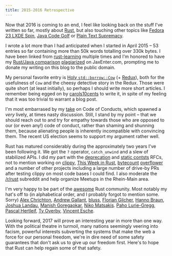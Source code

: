 ```yaml
---
title: 2015-2016 Retrospective
---
```


Now that 2016 is coming to an end, I feel like looking back on the stuff I've
written so far, mostly about [Rust](https://www.rust-lang.org), but also
touching other topics like
[Fedora 23 LXDE Spin](https://llogiq.github.io/2016/05/21/fedora.html),
[Java Code Golf](https://llogiq.github.io/2016/03/09/java-golf.html) or
[Plain Text Supremacy](https://llogiq.github.io/2015/09/14/plaintext.html).

I wrote a lot more than I had anticipated when I started in April 2015 – 53
entries so far containing more than 50k words totalling over 330k bytes. I
have been linked from [rust-learning](https://github.com/ctjhoa/rust-learning)
multiple times and I'm honored to have my
[Rust/Java comparison](https://llogiq.github.io/2016/02/28/java-rust.html)
[plagiarized](https://llogiq.github.io/2016/07/20/famous.html) on
JaxEnter.com, prompting me to donate my writing on this blog to the public
domain.

My personal favorite entry is [Holy
`std::borrow::Cow`](https://llogiq.github.io/2015/07/09/cow.html) (+
[Redux](https://llogiq.github.io/2015/07/10/cow-redux.html)), both for the
usefulness of `Cow` and the cheesy detective story in the Redux. Those were
quite short (at least initially), so perhaps I should write more short
articles. I remember being egged on by
[carols10cents](https://reddit.com/user/carols10cents) to write it, in spite of
my feeling that it was too trivial to warrant a blog post.

I'm most embarrased by my [take](https://llogiq.github.io/2016/02/10/code.html)
on Code of Conducts, which spawned a *very* lively, at times nasty discussion.
Still, I stand by my point – that we should reach out to and try for empathy
towards those who are opposed to our (or even any!) code of conduct, rather
than shaming and shunning them, because alienating people is inherently
incompatible with convincing them. The recent US election seems to support my
argument rather well.

Rust has matured considerably during the approximately two years I've been
following it. We got the `?` operator, `catch_unwind` and a slew of stabilized
APIs. I did my part with the
[deprecation](https://github.com/rust-lang/rfcs/blob/master/text/1270-deprecation.md) and
[static contsts](https://github.com/rust-lang/rfcs/blob/master/text/1623-static.md)
RFCs, not to mention working on [clippy](https://github.com/Manishearth/rust-clippy),
[This Week in Rust](https://this-week-in-rust.org),
[bytecount](https://github.com/llogiq/bytecount)
[overflower](https://github.com/llogiq/overflower) and a number of other
projects including a large number of drive-by PRs after testing clippy on most
code bases I could find. I also moderate the
[/r/rust](https://reddit.com/r/rust) subreddit and help organize Meetups in the
Rhein-Main area.

I'm very happy to be part of the
[awesome](https://llogiq.github.io/2016/04/23/awesome.html) Rust community.
Most notably my hat's off to (in alphabetical order, and I probably forgot to
mention some. Sorry) [Alex Chrichton](https://github.com/alexchrichton),
[Andrew Gallant](http://burntsushi.net), [bluss](https://github.com/bluss),
[Florian Gilcher](http://skade.me), [Hanno Braun](http://hannobraun.de),
[Joshua Landau](https://github.com/Veedrac),
[Manish Goregaokar](https://manishearth.github.io),
[Niko Matsakis](http://smallcultfollowing.com/babysteps).
[Paho Lurie-Gregg](http://paholg.com),
[Pascal Hertleif](https://pascalhertleif.de),
[Ty Overby](http://tyoverby.com/),
[Vincent Esche](https://github.com/regexident).

Looking forward, 2017 will prove an interesting year in more than one way. With
the political theatre in turmoil, many nations seemingly veering into facism,
powerful interests subverting the systems that make the web a force for our
personal freedom, we're in dire need of some safety guarantees that don't ask
us to give up our freedom first. Here's to hope that Rust can help regain some
of that safety.
